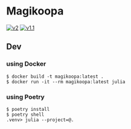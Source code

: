 # Magikoopa
[![v2](https://img.shields.io/endpoint?url=https%3A%2F%2Ftwbadges.glitch.me%2Fbadges%2Fv2)](https://developer.twitter.com/en/docs/twitter-api)
[![v1.1](https://img.shields.io/endpoint?url=https%3A%2F%2Ftwbadges.glitch.me%2Fbadges%2Fstandard)](https://developer.twitter.com/en/docs/twitter-api/v1)

## Dev
### using Docker
```shell
$ docker build -t magikoopa:latest .
$ docker run -it --rm magikoopa:latest julia
```

### using Poetry
```shell
$ poetry install
$ poetry shell
.venv> julia --project=@.
```